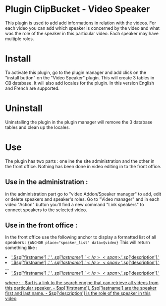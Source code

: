 # Plugin ClipBucket - Video Speaker
This plugin is used to add add informations in relation with the videos. For each video you can add which speaker is concerned by the video and what was the role of the speaker in this particular video. Each speaker may have multiple roles.

# Install
To activate this plugin, go to the plugin manager and add click on the "install button" on the "Video Speaker" plugin. 
This will create 3 tables in CB database. It will also add locales for the plugin. In this version English and French are supported.

# Uninstall
Uninstalling the plugin in the plugin manager will remove the 3 database tables and clean up the locales.
	
# Use
The plugin has two parts : one ine the site administration and the other in the front office. Nothing has been done in video editing in to the front office.

## Use in the administration :
in the administration part go to "video Addon/Speaker manager" to add, edit or delete speakers and speaker's roles.
Go to "Video manager" and in each video "Action" button you'll find a new command "Link speakers" to connect speakers to the selected video. 

## Use in the front office :
In the front office use the following anchor to display a formatted list of all speakers :
	`{ANCHOR place="speaker_list" data=$video}`
This will return something like :
	<li><a href="'.$url.'">'.$sp['firstname'] .' '. $sp['lastname'].'</a><span>,'.$sp['description'].'</span></li>
	<li><a href="'.$url.'">'.$sp['firstname'] .' '. $sp['lastname'].'</a><span>,'.$sp['description'].'</span></li>
	...
	<li><a href="'.$url.'">'.$sp['firstname'] .' '. $sp['lastname'].'</a><span>,'.$sp['description'].'</span></li>

where :
	- $url is a link to the search engine that can retrieve all videos from this particular speaker.
	- $sp['firstname'], $sp['lastname'] are the speaker first and last name.
	- $sp['description'] is the role of the speaker in this video 